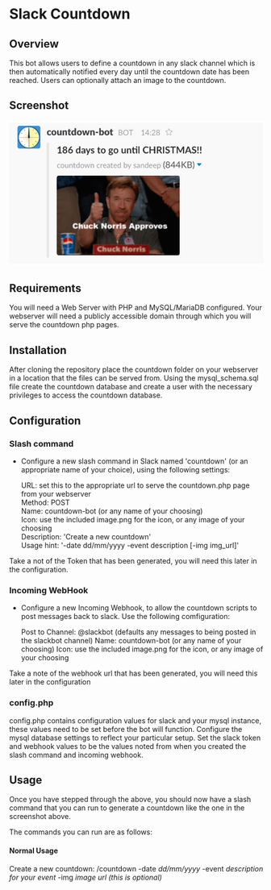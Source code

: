 # Slack Countdown

## Overview

This bot allows users to define a countdown in any slack channel which is then automatically notified every day until the countdown date has been reached. Users can optionally attach an image to the countdown.


## Screenshot

<p align="center">
<img src="https://raw.githubusercontent.com/Daemon-Solutions/slack-countdown/prod/Screenshot.png" />
</p>


## Requirements
You will need a Web Server with PHP and MySQL/MariaDB configured.  Your webserver will need a publicly accessible domain through which you will serve the countdown php pages.

## Installation
After cloning the repository place the countdown folder on your webserver in a location that the files can be served from.  Using the mysql_schema.sql file create the countdown database and create a user with the necessary privileges to access the countdown database.

## Configuration

### Slash command
* Configure a new slash command in Slack named 'countdown' (or an appropriate name of your choice), using the following settings:  

   URL:  set this to the appropriate url to serve the countdown.php page from your webserver  
   Method: POST  
   Name:  countdown-bot (or any name of your choosing)  
   Icon:  use the included image.png for the icon, or any image of your choosing  
   Description: 'Create a new countdown'  
   Usage hint: '-date dd/mm/yyyy -event description [-img img_url]'

Take a not of the Token that has been generated, you will need this later in the configuration.

### Incoming WebHook
* Configure a new Incoming Webhook, to allow the countdown scripts to post messages back to slack.  Use the following comfiguration:

   Post to Channel:  @slackbot  (defaults any messages to being posted in the slackbot channel)
   Name:  countdown-bot (or any name of your choosing)
   Icon:  use the included image.png for the icon, or any image of your choosing 

Take a note of the webhook url that has been generated, you will need this later in the configuration

### config.php
config.php contains configuration values for slack and your mysql instance, these values need to be set before the bot will function.  Configure the mysql database settings to reflect your particular setup.  Set the slack token and webhook values to be the values noted from when you created the slash command and incoming webhook.


## Usage

Once you have stepped through the above, you should now have a slash command that you can run to generate a countdown like the one in the screenshot above.

The commands you can run are as follows:

#### Normal Usage
Create a new countdown:   /countdown -date *dd/mm/yyyy* -event *description for your event* -img *image url (this is optional)*



